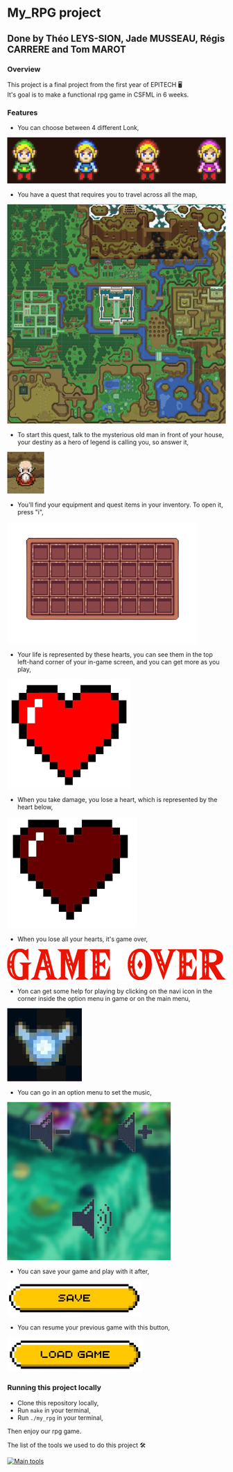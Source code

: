 # My_RPG project

## Done by Théo LEYS-SION, Jade MUSSEAU, Régis CARRERE and Tom MAROT

### Overview

This project is a final project from the first year of EPITECH :desktop_computer:<br>
It's goal is to make a functional rpg game in CSFML in 6 weeks.<br>

### Features

* You can choose between 4 different Lonk,

![lonk_selection.png](./assets/lonk_selection.png)
* You have a quest that requires you to travel across all the map,

![map.png](./assets/map.png)
* To start this quest, talk to the mysterious old man in front of your house,
your destiny as a hero of legend is calling you, so answer it,

![icon_old_man.png](./assets/icon_old_man.png)
* You'll find your equipment and quest items in your inventory. To open it, press "i",

![inventory.png](./assets/inventory.png)
* Your life is represented by these hearts,
you can see them in the top left-hand corner of your in-game screen,
and you can get more as you play,

![full_heart.png](./assets/full_heart.png)
* When you take damage, you lose a heart, which is represented by the heart below,

![empty_heart.png](./assets/empty_heart.png)
* When you lose all your hearts, it's game over,

![game_over.png](./assets/game_over.png)
* Yon can get some help for playing by clicking on the navi icon
in the corner inside the option menu in game or on the main menu,

![navi_icon.png](./assets/navi_icon.png)
* You can go in an option menu to set the music,

![song_set_button.png](./assets/song_set_button.png)
* You can save your game and play with it after,

![save_button.png](./assets/save_button.png)
* You can resume your previous game with this button,

![load_game](./assets/load_game.png)

### Running this project locally

* Clone this repository locally,
* Run `make` in your terminal,
* Run `./my_rpg` in your terminal,

Then enjoy our rpg game.<br>

The list of the tools we used to do this project :hammer_and_wrench:<br>

[![Main tools](https://skillicons.dev/icons?i=c,vscode,github,md&perline=9)](https://github.com/tandpfun/skill-icons)